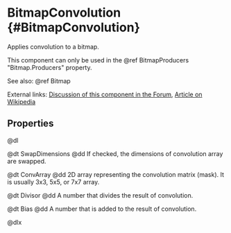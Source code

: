 # BitmapConvolution {#BitmapConvolution}

Applies convolution to a bitmap.

This component can only be used in the @ref BitmapProducers "Bitmap.Producers" property.

See also: @ref Bitmap

External links: [Discussion of this component in the Forum](http://www.emix8.org/forum/viewtopic.php?p=2262#p2262), [Article on Wikipedia](https://en.wikipedia.org/wiki/Kernel_%28image_processing%29#Convolution)

## Properties

@dl

@dt SwapDimensions
@dd If checked, the dimensions of convolution array are swapped. 

@dt ConvArray
@dd 2D array representing the convolution matrix (mask). It is usually 3x3, 5x5, or 7x7 array.

@dt Divisor
@dd A number that divides the result of convolution.

@dt Bias
@dd A number that is added to the result of convolution.

@dlx
